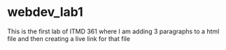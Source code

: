 # webdev_lab1
This is the first lab of ITMD 361 where I am adding 3 paragraphs to a html file and then creating a live link for that file
